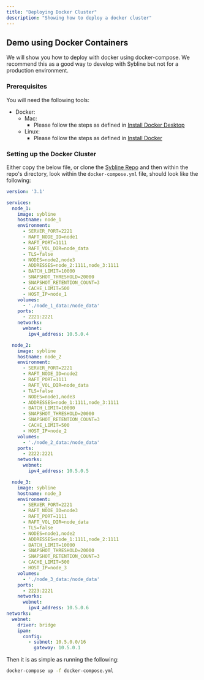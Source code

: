 ```yaml
---
title: "Deploying Docker Cluster"
description: "Showing how to deploy a docker cluster"
---
```


## Demo using Docker Containers

We will show you how to deploy with docker using docker-compose. We recommend this as a good way to develop with Sybline but not for a production environment.

### Prerequisites

You will need the following tools:

* Docker: 
    * Mac: 
        * Please follow the steps as defined in [Install Docker Desktop](https://docs.docker.com/desktop/install/mac-install/)
    * Linux:
        * Please follow the steps as defined in [Install Docker](https://docs.docker.com/engine/install/)

### Setting up the Docker Cluster

Either copy the below file, or clone the [Sybline Repo](https://github.com/GreedyKomodoDragon/Sybline) and then within the repo's directory, look within the `docker-compose.yml` file, should look like the following:

```yml
version: '3.1'

services:
  node_1:
    image: sybline
    hostname: node_1
    environment:
      - SERVER_PORT=2221
      - RAFT_NODE_ID=node1
      - RAFT_PORT=1111
      - RAFT_VOL_DIR=node_data
      - TLS=false
      - NODES=node2,node3
      - ADDRESSES=node_2:1111,node_3:1111
      - BATCH_LIMIT=10000
      - SNAPSHOT_THRESHOLD=20000
      - SNAPSHOT_RETENTION_COUNT=3
      - CACHE_LIMIT=500
      - HOST_IP=node_1
    volumes:
      - './node_1_data:/node_data'
    ports:
      - 2221:2221
    networks:
      webnet:
        ipv4_address: 10.5.0.4

  node_2:
    image: sybline
    hostname: node_2
    environment:
      - SERVER_PORT=2221
      - RAFT_NODE_ID=node2
      - RAFT_PORT=1111
      - RAFT_VOL_DIR=node_data
      - TLS=false
      - NODES=node1,node3
      - ADDRESSES=node_1:1111,node_3:1111
      - BATCH_LIMIT=10000
      - SNAPSHOT_THRESHOLD=20000
      - SNAPSHOT_RETENTION_COUNT=3
      - CACHE_LIMIT=500
      - HOST_IP=node_2
    volumes:
      - './node_2_data:/node_data'
    ports:
      - 2222:2221
    networks:
      webnet:
        ipv4_address: 10.5.0.5

  node_3:
    image: sybline
    hostname: node_3
    environment:
      - SERVER_PORT=2221
      - RAFT_NODE_ID=node3
      - RAFT_PORT=1111
      - RAFT_VOL_DIR=node_data
      - TLS=false
      - NODES=node1,node2
      - ADDRESSES=node_1:1111,node_2:1111
      - BATCH_LIMIT=10000 
      - SNAPSHOT_THRESHOLD=20000
      - SNAPSHOT_RETENTION_COUNT=3
      - CACHE_LIMIT=500
      - HOST_IP=node_3
    volumes:
      - './node_3_data:/node_data'
    ports:
      - 2223:2221
    networks:
      webnet:
        ipv4_address: 10.5.0.6
networks:
  webnet:
    driver: bridge
    ipam:
      config:
        - subnet: 10.5.0.0/16
          gateway: 10.5.0.1
```

Then it is as simple as running the following:

```sh
docker-compose up -f docker-compose.yml
```